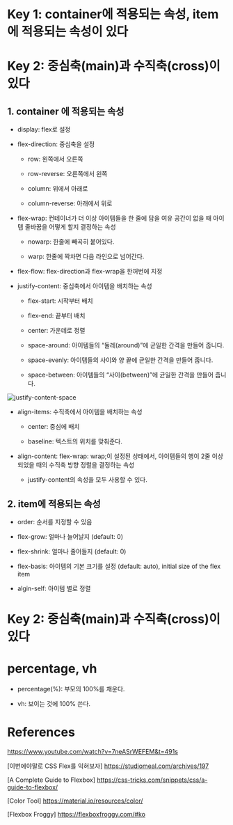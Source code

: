# Key 1: container에 적용되는 속성, item에 적용되는 속성이 있다

# Key 2: 중심축(main)과 수직축(cross)이 있다

## 1. container 에 적용되는 속성

- display: flex로 설정

- flex-direction: 중심축을 설정

  - row: 왼쪽에서 오른쪽

  - row-reverse: 오른쪽에서 왼쪽

  - column: 위에서 아래로

  - column-reverse: 아래에서 위로

- flex-wrap: 컨테이너가 더 이상 아이템들을 한 줄에 담을 여유 공간이 없을 때 아이템 줄바꿈을 어떻게 할지 결정하는 속성

  - nowarp: 한줄에 빼곡히 붙어있다.

  - warp: 한줄에 꽉차면 다음 라인으로 넘어간다.

- flex-flow: flex-direction과 flex-wrap을 한꺼번에 지정

- justify-content: 중심축에서 아이템을 배치하는 속성

  - flex-start: 시작부터 배치

  - flex-end: 끝부터 배치

  - center: 가운데로 정렬

  - space-around: 아이템들의 “둘레(around)”에 균일한 간격을 만들어 줍니다.

  - space-evenly: 아이템들의 사이와 양 끝에 균일한 간격을 만들어 줍니다.

  - space-between: 아이템들의 “사이(between)”에 균일한 간격을 만들어 줍니다.

![justify-content-space](https://studiomeal.com/wp-content/uploads/2020/01/10-1.jpg)

- align-items: 수직축에서 아이템을 배치하는 속성

  - center: 중심에 배치

  - baseline: 텍스트의 위치를 맞춰준다.

- align-content: flex-wrap: wrap;이 설정된 상태에서, 아이템들의 행이 2줄 이상 되었을 때의 수직축 방향 정렬을 결정하는 속성

  - justify-content의 속성을 모두 사용할 수 있다.

## 2. item에 적용되는 속성

- order: 순서를 지정할 수 있음

- flex-grow: 얼마나 늘어날지 (default: 0)

- flex-shrink: 얼마나 줄어들지 (default: 0)

- flex-basis: 아이템의 기본 크기를 설정 (default: auto), initial size of the flex item

- algin-self: 아이템 별로 정렬

# Key 2: 중심축(main)과 수직축(cross)이 있다

# percentage, vh

- percentage(%): 부모의 100%를 채운다.

- vh: 보이는 것에 100% 쓴다.

# References

https://www.youtube.com/watch?v=7neASrWEFEM&t=491s

[이번에야말로 CSS Flex를 익혀보자] https://studiomeal.com/archives/197

[A Complete Guide to Flexbox] https://css-tricks.com/snippets/css/a-guide-to-flexbox/

[Color Tool] https://material.io/resources/color/

[Flexbox Froggy] https://flexboxfroggy.com/#ko
